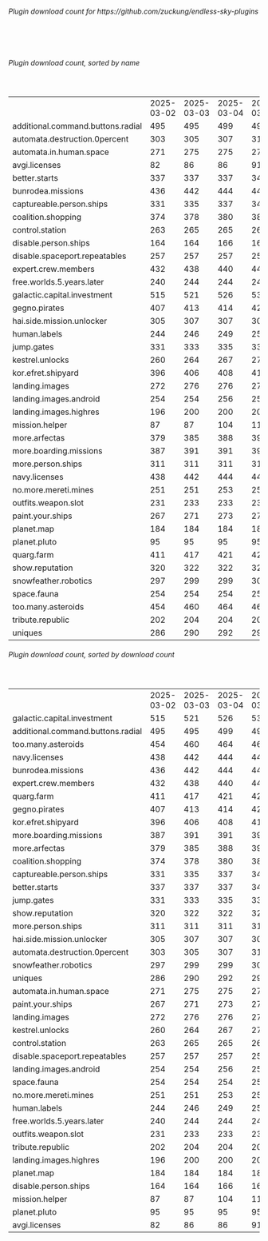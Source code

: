 <h6>Plugin download count for https://github.com/zuckung/endless-sky-plugins</h6><br>
<br>
<h6>Plugin download count, sorted by name</h6><sub><sup><br>
<table>
	<tr>
		<td></td>
		<td>2025-03-02</td>
		<td>2025-03-03</td>
		<td>2025-03-04</td>
		<td>2025-03-05</td>
		<td>2025-03-06</td>
		<td>2025-03-07</td>
		<td>2025-03-08</td>
		<td>today +</td>
	</tr>
	<tr>
		<td>additional.command.buttons.radial</td>
		<td>495</td>
		<td>495</td>
		<td>499</td>
		<td>499</td>
		<td>500</td>
		<td>500</td>
		<td>500</td>
		<td></td>
	</tr>
	<tr>
		<td>automata.destruction.0percent</td>
		<td>303</td>
		<td>305</td>
		<td>307</td>
		<td>311</td>
		<td>311</td>
		<td>311</td>
		<td>311</td>
		<td></td>
	</tr>
	<tr>
		<td>automata.in.human.space</td>
		<td>271</td>
		<td>275</td>
		<td>275</td>
		<td>279</td>
		<td>279</td>
		<td>279</td>
		<td>279</td>
		<td></td>
	</tr>
	<tr>
		<td>avgi.licenses</td>
		<td>82</td>
		<td>86</td>
		<td>86</td>
		<td>91</td>
		<td>91</td>
		<td>95</td>
		<td>95</td>
		<td></td>
	</tr>
	<tr>
		<td>better.starts</td>
		<td>337</td>
		<td>337</td>
		<td>337</td>
		<td>340</td>
		<td>340</td>
		<td>340</td>
		<td>340</td>
		<td></td>
	</tr>
	<tr>
		<td>bunrodea.missions</td>
		<td>436</td>
		<td>442</td>
		<td>444</td>
		<td>447</td>
		<td>447</td>
		<td>447</td>
		<td>447</td>
		<td></td>
	</tr>
	<tr>
		<td>captureable.person.ships</td>
		<td>331</td>
		<td>335</td>
		<td>337</td>
		<td>344</td>
		<td>344</td>
		<td>347</td>
		<td>347</td>
		<td></td>
	</tr>
	<tr>
		<td>coalition.shopping</td>
		<td>374</td>
		<td>378</td>
		<td>380</td>
		<td>384</td>
		<td>384</td>
		<td>384</td>
		<td>386</td>
		<td>+ 2</td>
	</tr>
	<tr>
		<td>control.station</td>
		<td>263</td>
		<td>265</td>
		<td>265</td>
		<td>267</td>
		<td>267</td>
		<td>267</td>
		<td>267</td>
		<td></td>
	</tr>
	<tr>
		<td>disable.person.ships</td>
		<td>164</td>
		<td>164</td>
		<td>166</td>
		<td>166</td>
		<td>166</td>
		<td>168</td>
		<td>168</td>
		<td></td>
	</tr>
	<tr>
		<td>disable.spaceport.repeatables</td>
		<td>257</td>
		<td>257</td>
		<td>257</td>
		<td>259</td>
		<td>259</td>
		<td>259</td>
		<td>259</td>
		<td></td>
	</tr>
	<tr>
		<td>expert.crew.members</td>
		<td>432</td>
		<td>438</td>
		<td>440</td>
		<td>444</td>
		<td>444</td>
		<td>444</td>
		<td>444</td>
		<td></td>
	</tr>
	<tr>
		<td>free.worlds.5.years.later</td>
		<td>240</td>
		<td>244</td>
		<td>244</td>
		<td>246</td>
		<td>246</td>
		<td>246</td>
		<td>248</td>
		<td>+ 2</td>
	</tr>
	<tr>
		<td>galactic.capital.investment</td>
		<td>515</td>
		<td>521</td>
		<td>526</td>
		<td>530</td>
		<td>530</td>
		<td>530</td>
		<td>532</td>
		<td>+ 2</td>
	</tr>
	<tr>
		<td>gegno.pirates</td>
		<td>407</td>
		<td>413</td>
		<td>414</td>
		<td>420</td>
		<td>420</td>
		<td>420</td>
		<td>420</td>
		<td></td>
	</tr>
	<tr>
		<td>hai.side.mission.unlocker</td>
		<td>305</td>
		<td>307</td>
		<td>307</td>
		<td>307</td>
		<td>309</td>
		<td>311</td>
		<td>311</td>
		<td></td>
	</tr>
	<tr>
		<td>human.labels</td>
		<td>244</td>
		<td>246</td>
		<td>249</td>
		<td>251</td>
		<td>251</td>
		<td>251</td>
		<td>251</td>
		<td></td>
	</tr>
	<tr>
		<td>jump.gates</td>
		<td>331</td>
		<td>333</td>
		<td>335</td>
		<td>337</td>
		<td>337</td>
		<td>339</td>
		<td>339</td>
		<td></td>
	</tr>
	<tr>
		<td>kestrel.unlocks</td>
		<td>260</td>
		<td>264</td>
		<td>267</td>
		<td>273</td>
		<td>273</td>
		<td>273</td>
		<td>273</td>
		<td></td>
	</tr>
	<tr>
		<td>kor.efret.shipyard</td>
		<td>396</td>
		<td>406</td>
		<td>408</td>
		<td>414</td>
		<td>414</td>
		<td>414</td>
		<td>414</td>
		<td></td>
	</tr>
	<tr>
		<td>landing.images</td>
		<td>272</td>
		<td>276</td>
		<td>276</td>
		<td>276</td>
		<td>276</td>
		<td>276</td>
		<td>276</td>
		<td></td>
	</tr>
	<tr>
		<td>landing.images.android</td>
		<td>254</td>
		<td>254</td>
		<td>256</td>
		<td>256</td>
		<td>256</td>
		<td>256</td>
		<td>256</td>
		<td></td>
	</tr>
	<tr>
		<td>landing.images.highres</td>
		<td>196</td>
		<td>200</td>
		<td>200</td>
		<td>200</td>
		<td>200</td>
		<td>200</td>
		<td>200</td>
		<td></td>
	</tr>
	<tr>
		<td>mission.helper</td>
		<td>87</td>
		<td>87</td>
		<td>104</td>
		<td>111</td>
		<td>113</td>
		<td>115</td>
		<td>119</td>
		<td>+ 4</td>
	</tr>
	<tr>
		<td>more.arfectas</td>
		<td>379</td>
		<td>385</td>
		<td>388</td>
		<td>390</td>
		<td>390</td>
		<td>390</td>
		<td>390</td>
		<td></td>
	</tr>
	<tr>
		<td>more.boarding.missions</td>
		<td>387</td>
		<td>391</td>
		<td>391</td>
		<td>395</td>
		<td>395</td>
		<td>395</td>
		<td>395</td>
		<td></td>
	</tr>
	<tr>
		<td>more.person.ships</td>
		<td>311</td>
		<td>311</td>
		<td>311</td>
		<td>313</td>
		<td>313</td>
		<td>313</td>
		<td>313</td>
		<td></td>
	</tr>
	<tr>
		<td>navy.licenses</td>
		<td>438</td>
		<td>442</td>
		<td>444</td>
		<td>446</td>
		<td>446</td>
		<td>448</td>
		<td>448</td>
		<td></td>
	</tr>
	<tr>
		<td>no.more.mereti.mines</td>
		<td>251</td>
		<td>251</td>
		<td>253</td>
		<td>253</td>
		<td>253</td>
		<td>253</td>
		<td>253</td>
		<td></td>
	</tr>
	<tr>
		<td>outfits.weapon.slot</td>
		<td>231</td>
		<td>233</td>
		<td>233</td>
		<td>237</td>
		<td>237</td>
		<td>237</td>
		<td>237</td>
		<td></td>
	</tr>
	<tr>
		<td>paint.your.ships</td>
		<td>267</td>
		<td>271</td>
		<td>273</td>
		<td>275</td>
		<td>277</td>
		<td>277</td>
		<td>277</td>
		<td></td>
	</tr>
	<tr>
		<td>planet.map</td>
		<td>184</td>
		<td>184</td>
		<td>184</td>
		<td>184</td>
		<td>184</td>
		<td>184</td>
		<td>186</td>
		<td>+ 2</td>
	</tr>
	<tr>
		<td>planet.pluto</td>
		<td>95</td>
		<td>95</td>
		<td>95</td>
		<td>95</td>
		<td>95</td>
		<td>95</td>
		<td>95</td>
		<td></td>
	</tr>
	<tr>
		<td>quarg.farm</td>
		<td>411</td>
		<td>417</td>
		<td>421</td>
		<td>423</td>
		<td>423</td>
		<td>425</td>
		<td>427</td>
		<td>+ 2</td>
	</tr>
	<tr>
		<td>show.reputation</td>
		<td>320</td>
		<td>322</td>
		<td>322</td>
		<td>324</td>
		<td>324</td>
		<td>324</td>
		<td>324</td>
		<td></td>
	</tr>
	<tr>
		<td>snowfeather.robotics</td>
		<td>297</td>
		<td>299</td>
		<td>299</td>
		<td>301</td>
		<td>301</td>
		<td>301</td>
		<td>301</td>
		<td></td>
	</tr>
	<tr>
		<td>space.fauna</td>
		<td>254</td>
		<td>254</td>
		<td>254</td>
		<td>254</td>
		<td>254</td>
		<td>254</td>
		<td>254</td>
		<td></td>
	</tr>
	<tr>
		<td>too.many.asteroids</td>
		<td>454</td>
		<td>460</td>
		<td>464</td>
		<td>466</td>
		<td>466</td>
		<td>467</td>
		<td>467</td>
		<td></td>
	</tr>
	<tr>
		<td>tribute.republic</td>
		<td>202</td>
		<td>204</td>
		<td>204</td>
		<td>204</td>
		<td>204</td>
		<td>204</td>
		<td>204</td>
		<td></td>
	</tr>
	<tr>
		<td>uniques</td>
		<td>286</td>
		<td>290</td>
		<td>292</td>
		<td>296</td>
		<td>296</td>
		<td>296</td>
		<td>296</td>
		<td></td>
	</tr>
</table>
</sub></sup>
<h6>Plugin download count, sorted by download count</h6><sub><sup><br>
<table>
	<tr>
		<td></td>
		<td>2025-03-02</td>
		<td>2025-03-03</td>
		<td>2025-03-04</td>
		<td>2025-03-05</td>
		<td>2025-03-06</td>
		<td>2025-03-07</td>
		<td>2025-03-08</td>
		<td>today +</td>
	</tr>
	<tr>
		<td>galactic.capital.investment</td>
		<td>515</td>
		<td>521</td>
		<td>526</td>
		<td>530</td>
		<td>530</td>
		<td>530</td>
		<td>532</td>
		<td>+ 2</td>
	</tr>
	<tr>
		<td>additional.command.buttons.radial</td>
		<td>495</td>
		<td>495</td>
		<td>499</td>
		<td>499</td>
		<td>500</td>
		<td>500</td>
		<td>500</td>
		<td></td>
	</tr>
	<tr>
		<td>too.many.asteroids</td>
		<td>454</td>
		<td>460</td>
		<td>464</td>
		<td>466</td>
		<td>466</td>
		<td>467</td>
		<td>467</td>
		<td></td>
	</tr>
	<tr>
		<td>navy.licenses</td>
		<td>438</td>
		<td>442</td>
		<td>444</td>
		<td>446</td>
		<td>446</td>
		<td>448</td>
		<td>448</td>
		<td></td>
	</tr>
	<tr>
		<td>bunrodea.missions</td>
		<td>436</td>
		<td>442</td>
		<td>444</td>
		<td>447</td>
		<td>447</td>
		<td>447</td>
		<td>447</td>
		<td></td>
	</tr>
	<tr>
		<td>expert.crew.members</td>
		<td>432</td>
		<td>438</td>
		<td>440</td>
		<td>444</td>
		<td>444</td>
		<td>444</td>
		<td>444</td>
		<td></td>
	</tr>
	<tr>
		<td>quarg.farm</td>
		<td>411</td>
		<td>417</td>
		<td>421</td>
		<td>423</td>
		<td>423</td>
		<td>425</td>
		<td>427</td>
		<td>+ 2</td>
	</tr>
	<tr>
		<td>gegno.pirates</td>
		<td>407</td>
		<td>413</td>
		<td>414</td>
		<td>420</td>
		<td>420</td>
		<td>420</td>
		<td>420</td>
		<td></td>
	</tr>
	<tr>
		<td>kor.efret.shipyard</td>
		<td>396</td>
		<td>406</td>
		<td>408</td>
		<td>414</td>
		<td>414</td>
		<td>414</td>
		<td>414</td>
		<td></td>
	</tr>
	<tr>
		<td>more.boarding.missions</td>
		<td>387</td>
		<td>391</td>
		<td>391</td>
		<td>395</td>
		<td>395</td>
		<td>395</td>
		<td>395</td>
		<td></td>
	</tr>
	<tr>
		<td>more.arfectas</td>
		<td>379</td>
		<td>385</td>
		<td>388</td>
		<td>390</td>
		<td>390</td>
		<td>390</td>
		<td>390</td>
		<td></td>
	</tr>
	<tr>
		<td>coalition.shopping</td>
		<td>374</td>
		<td>378</td>
		<td>380</td>
		<td>384</td>
		<td>384</td>
		<td>384</td>
		<td>386</td>
		<td>+ 2</td>
	</tr>
	<tr>
		<td>captureable.person.ships</td>
		<td>331</td>
		<td>335</td>
		<td>337</td>
		<td>344</td>
		<td>344</td>
		<td>347</td>
		<td>347</td>
		<td></td>
	</tr>
	<tr>
		<td>better.starts</td>
		<td>337</td>
		<td>337</td>
		<td>337</td>
		<td>340</td>
		<td>340</td>
		<td>340</td>
		<td>340</td>
		<td></td>
	</tr>
	<tr>
		<td>jump.gates</td>
		<td>331</td>
		<td>333</td>
		<td>335</td>
		<td>337</td>
		<td>337</td>
		<td>339</td>
		<td>339</td>
		<td></td>
	</tr>
	<tr>
		<td>show.reputation</td>
		<td>320</td>
		<td>322</td>
		<td>322</td>
		<td>324</td>
		<td>324</td>
		<td>324</td>
		<td>324</td>
		<td></td>
	</tr>
	<tr>
		<td>more.person.ships</td>
		<td>311</td>
		<td>311</td>
		<td>311</td>
		<td>313</td>
		<td>313</td>
		<td>313</td>
		<td>313</td>
		<td></td>
	</tr>
	<tr>
		<td>hai.side.mission.unlocker</td>
		<td>305</td>
		<td>307</td>
		<td>307</td>
		<td>307</td>
		<td>309</td>
		<td>311</td>
		<td>311</td>
		<td></td>
	</tr>
	<tr>
		<td>automata.destruction.0percent</td>
		<td>303</td>
		<td>305</td>
		<td>307</td>
		<td>311</td>
		<td>311</td>
		<td>311</td>
		<td>311</td>
		<td></td>
	</tr>
	<tr>
		<td>snowfeather.robotics</td>
		<td>297</td>
		<td>299</td>
		<td>299</td>
		<td>301</td>
		<td>301</td>
		<td>301</td>
		<td>301</td>
		<td></td>
	</tr>
	<tr>
		<td>uniques</td>
		<td>286</td>
		<td>290</td>
		<td>292</td>
		<td>296</td>
		<td>296</td>
		<td>296</td>
		<td>296</td>
		<td></td>
	</tr>
	<tr>
		<td>automata.in.human.space</td>
		<td>271</td>
		<td>275</td>
		<td>275</td>
		<td>279</td>
		<td>279</td>
		<td>279</td>
		<td>279</td>
		<td></td>
	</tr>
	<tr>
		<td>paint.your.ships</td>
		<td>267</td>
		<td>271</td>
		<td>273</td>
		<td>275</td>
		<td>277</td>
		<td>277</td>
		<td>277</td>
		<td></td>
	</tr>
	<tr>
		<td>landing.images</td>
		<td>272</td>
		<td>276</td>
		<td>276</td>
		<td>276</td>
		<td>276</td>
		<td>276</td>
		<td>276</td>
		<td></td>
	</tr>
	<tr>
		<td>kestrel.unlocks</td>
		<td>260</td>
		<td>264</td>
		<td>267</td>
		<td>273</td>
		<td>273</td>
		<td>273</td>
		<td>273</td>
		<td></td>
	</tr>
	<tr>
		<td>control.station</td>
		<td>263</td>
		<td>265</td>
		<td>265</td>
		<td>267</td>
		<td>267</td>
		<td>267</td>
		<td>267</td>
		<td></td>
	</tr>
	<tr>
		<td>disable.spaceport.repeatables</td>
		<td>257</td>
		<td>257</td>
		<td>257</td>
		<td>259</td>
		<td>259</td>
		<td>259</td>
		<td>259</td>
		<td></td>
	</tr>
	<tr>
		<td>landing.images.android</td>
		<td>254</td>
		<td>254</td>
		<td>256</td>
		<td>256</td>
		<td>256</td>
		<td>256</td>
		<td>256</td>
		<td></td>
	</tr>
	<tr>
		<td>space.fauna</td>
		<td>254</td>
		<td>254</td>
		<td>254</td>
		<td>254</td>
		<td>254</td>
		<td>254</td>
		<td>254</td>
		<td></td>
	</tr>
	<tr>
		<td>no.more.mereti.mines</td>
		<td>251</td>
		<td>251</td>
		<td>253</td>
		<td>253</td>
		<td>253</td>
		<td>253</td>
		<td>253</td>
		<td></td>
	</tr>
	<tr>
		<td>human.labels</td>
		<td>244</td>
		<td>246</td>
		<td>249</td>
		<td>251</td>
		<td>251</td>
		<td>251</td>
		<td>251</td>
		<td></td>
	</tr>
	<tr>
		<td>free.worlds.5.years.later</td>
		<td>240</td>
		<td>244</td>
		<td>244</td>
		<td>246</td>
		<td>246</td>
		<td>246</td>
		<td>248</td>
		<td>+ 2</td>
	</tr>
	<tr>
		<td>outfits.weapon.slot</td>
		<td>231</td>
		<td>233</td>
		<td>233</td>
		<td>237</td>
		<td>237</td>
		<td>237</td>
		<td>237</td>
		<td></td>
	</tr>
	<tr>
		<td>tribute.republic</td>
		<td>202</td>
		<td>204</td>
		<td>204</td>
		<td>204</td>
		<td>204</td>
		<td>204</td>
		<td>204</td>
		<td></td>
	</tr>
	<tr>
		<td>landing.images.highres</td>
		<td>196</td>
		<td>200</td>
		<td>200</td>
		<td>200</td>
		<td>200</td>
		<td>200</td>
		<td>200</td>
		<td></td>
	</tr>
	<tr>
		<td>planet.map</td>
		<td>184</td>
		<td>184</td>
		<td>184</td>
		<td>184</td>
		<td>184</td>
		<td>184</td>
		<td>186</td>
		<td>+ 2</td>
	</tr>
	<tr>
		<td>disable.person.ships</td>
		<td>164</td>
		<td>164</td>
		<td>166</td>
		<td>166</td>
		<td>166</td>
		<td>168</td>
		<td>168</td>
		<td></td>
	</tr>
	<tr>
		<td>mission.helper</td>
		<td>87</td>
		<td>87</td>
		<td>104</td>
		<td>111</td>
		<td>113</td>
		<td>115</td>
		<td>119</td>
		<td>+ 4</td>
	</tr>
	<tr>
		<td>planet.pluto</td>
		<td>95</td>
		<td>95</td>
		<td>95</td>
		<td>95</td>
		<td>95</td>
		<td>95</td>
		<td>95</td>
		<td></td>
	</tr>
	<tr>
		<td>avgi.licenses</td>
		<td>82</td>
		<td>86</td>
		<td>86</td>
		<td>91</td>
		<td>91</td>
		<td>95</td>
		<td>95</td>
		<td></td>
	</tr>
</table>
</sub></sup>
